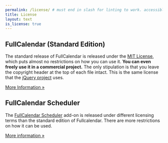 ```yaml
---
permalink: /license/ # must end in slash for linting to work. accessible at /license nonetheless
title: License
layout: text
is_license: true
---
```


## FullCalendar (Standard Edition)

The standard release of FullCalendar is released under the
<a href='{{ site.fullcalendar_repo }}/blob/master/LICENSE.txt'>MIT License</a>,
which puts almost no restrictions
on how you can use it. <b>You can even freely use it in a commercial project.</b>
The only stipulation is that you leave the copyright header at the top of each file intact.
This is the same license that the <a href='http://jquery.com/'>jQuery project</a> uses.

<a href='http://en.wikipedia.org/wiki/MIT_License' target='_blank'>More Information &raquo;</a>

## FullCalendar Scheduler

The <a href='{{ site.baseurl }}/purchase'>FullCalendar Scheduler</a> add-on is released under different
licensing terms than the standard edition of Fullcalendar. There are more restrictions on how it can be used.

<a href='{{ site.baseurl }}/license/premium'>More information &raquo;</a>
